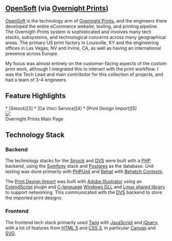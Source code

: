 ## [OpenSoft][1] (via [Overnight Prints][2])

[OpenSoft][1] is the technology arm of [Overnight Prints][2], and the engineers there
developed the entire eCommerce website, tooling, and printing pipeline. The Overnigth
Prints system is sophisticated and involves many tech stacks, subsystems, and
technological concerns across many geographical areas. The primary US print factory in
Louisville, KY and the engineering offices in Las Vegas, NV and Irvine, CA, as well as
having an international presence across Europe.

My focus was almost entirely on the customer-facing aspects of the custom print work,
although I integrated this to interact with the print workflow. I was the Tech Lead and
main contributor for this collection of projects, and had a team of 3-4 engineers.

## Feature Highlights

<div class="pure-g">
<div class="pure-u-2-3" markdown="1">
* [Smock][3]
* [Da Vinci Service][4]
* [Print Design Import][5]

</div>

<div class="pure-u-1-3 screenshot">
  <img class="screenshot" src="/images/opensoft/overnight-prints.png">
  <figcaption>Overnight Prints Main Page</figcaption>
</div>
</div>

## Technology Stack

### Backend

The technology stacks for the [Smock][3] and [DVS][4] were built with a [PHP][10]
backend, using the [Symfony][11] stack and [Postgres][12] as the database. Unit testing
was done primarily with [PHPUnit][13] and [Behat][14] with [Behatch Contexts][15].

The [Print Design Import][5] was built with [Adobe Illustrator][20] using an
[ExtendScript][21] plugin and [C-language][22] [Windows DLL][23] and [Linux shared
library][24] to support networking. This communicated with the [DVS][4] backend to
store the imported print designs.

### Frontend

The frontend tech stack primarily used [Twig][30] with [JavaScript][12] and [jQuery][32], with a lot of features from [HTML 5][33] and [CSS 3][34], in particular [Canvas][35] and [SVG][36].

[1]: https://opensoftdev.com/
[2]: https://www.overnightprints.com/
[3]: /opensoft/smock
[4]: /opensoft/da-vinci-service
[5]: /opensoft/print-design-import
[10]: https://www.php.net/
[11]: https://symfony.com/
[12]: https://www.postgresql.org/
[13]: https://phpunit.de/
[14]: https://behat.org/
[15]: https://github.com/Behatch/contexts
[20]: https://www.adobe.com/products/illustrator.html
[21]: https://extendscript.docsforadobe.dev/introduction/extendscript-overview.html
[22]: https://en.wikipedia.org/wiki/C_(programming_language)
[23]: https://learn.microsoft.com/en-us/troubleshoot/windows-client/deployment/dynamic-link-library
[24]: https://tldp.org/HOWTO/Program-Library-HOWTO/shared-libraries.html
[30]: https://twig.symfony.com/
[31]: https://en.wikipedia.org/wiki/JavaScript
[32]: https://jquery.com/
[33]: https://dev.w3.org/html5/spec-LC/
[34]: https://www.w3.org/TR/css-color-3/
[35]: https://developer.mozilla.org/en-US/docs/Web/API/Canvas_API
[36]: https://www.w3.org/TR/SVG2/
